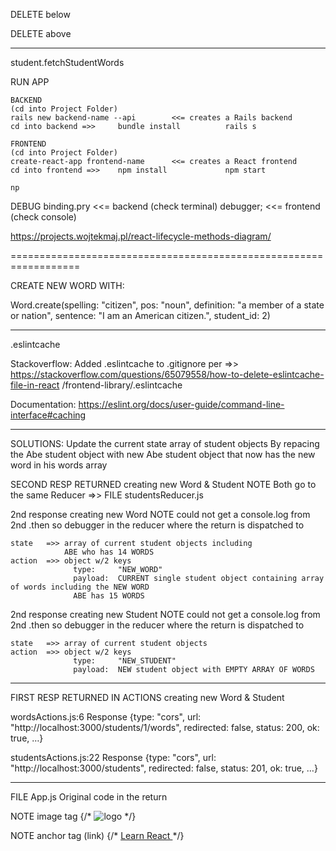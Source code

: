 




DELETE below

DELETE above

________________________________



student.fetchStudentWords


RUN APP

    BACKEND
    (cd into Project Folder)
    rails new backend-name --api        <<= creates a Rails backend
    cd into backend =>>     bundle install          rails s

    FRONTEND
    (cd into Project Folder)
    create-react-app frontend-name      <<= creates a React frontend
    cd into frontend =>>    npm install             npm start

    np

DEBUG
    binding.pry   <<=   backend (check terminal)
    debugger;     <<=   frontend (check console)


https://projects.wojtekmaj.pl/react-lifecycle-methods-diagram/








==================================================================

CREATE NEW WORD WITH:

Word.create(spelling: "citizen", pos: "noun", definition: "a member of a state or nation", sentence: "I am an American citizen.", student_id: 2)












________________________________

.eslintcache

Stackoverflow:  Added .eslintcache to .gitignore per =>>  https://stackoverflow.com/questions/65079558/how-to-delete-eslintcache-file-in-react
/frontend-library/.eslintcache

Documentation:  https://eslint.org/docs/user-guide/command-line-interface#caching

________________________________

SOLUTIONS: Update the current state array of student objects
            By repacing the Abe student object
            with new Abe student object
            that now has the new word in his words array


SECOND RESP RETURNED creating new Word & Student
NOTE Both go to the same Reducer =>>  FILE studentsReducer.js

2nd response creating new Word
NOTE could not get a console.log from 2nd .then
    so debugger in the reducer where the return is dispatched to

    state   =>> array of current student objects including 
                ABE who has 14 WORDS
    action  =>> object w/2 keys
                  type:     "NEW_WORD"
                  payload:  CURRENT single student object containing array of words including the NEW WORD
                  ABE has 15 WORDS


2nd response creating new Student
NOTE could not get a console.log from 2nd .then
    so debugger in the reducer where the return is dispatched to

    state   =>> array of current student objects
    action  =>> object w/2 keys
                  type:     "NEW_STUDENT"
                  payload:  NEW student object with EMPTY ARRAY OF WORDS

____________________________________

FIRST RESP RETURNED IN ACTIONS creating new Word & Student

wordsActions.js:6 
Response {type: "cors", url: "http://localhost:3000/students/1/words", redirected: false, status: 200, ok: true, …}

studentsActions.js:22 
Response {type: "cors", url: "http://localhost:3000/students", redirected: false, status: 201, ok: true, …}


______________

FILE App.js
Original code in the return

NOTE image tag
    {/* <img src={logo} className="App-logo" alt="logo" /> */}

NOTE anchor tag (link)
    {/* <a
              className="App-link"
              href="https://reactjs.org"
              target="_blank"
              rel="noopener noreferrer"
            >
              Learn React
    </a> */}



